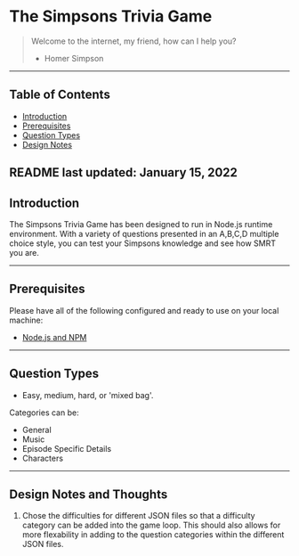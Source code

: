 # The Simpsons Trivia Game
> Welcome to the internet, my friend, how can I help you? 
>  - Homer Simpson

---
## Table of Contents
- [Introduction](#introduction)
- [Prerequisites](#prerequisites)
- [Question Types](#question-types)
- [Design Notes](#design-notes-and-thoughts)

README last updated: January 15, 2022
---

## Introduction

The Simpsons Trivia Game has been designed to run in Node.js runtime environment. With a variety of questions presented in an A,B,C,D multiple choice style, you can test your Simpsons knowledge and see how SMRT you are.

---

## Prerequisites
Please have all of the following configured and ready to use on your local machine:
- [Node.js and NPM](https://nodejs.org/en/download/)

---

## Question Types
* Easy, medium, hard, or 'mixed bag'.

Categories can be:
* General
* Music
* Episode Specific Details
* Characters

---

## Design Notes and Thoughts
1. Chose the difficulties for different JSON files so that a difficulty category can be added into the game loop. This should also allows for more flexability in adding to the question categories within the different JSON files.
